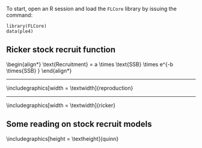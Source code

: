 


To start, open an R session and load the `FLCore` library by issuing the
command:

~~~~ {.code .R}
library(FLCore)
data(ple4)
~~~~


Ricker stock recruit function
------------


\begin{align*}
\text{Recruitment} = a \times \text{SSB} \times e^{-b \times{SSB} }
\end{align*}


------------

\includegraphics[width = \textwidth]{reproduction}


------------

\includegraphics[width = \textwidth]{ricker}



Some reading on stock recruit models
------------

\includegraphics[height = \textheight]{quinn}

